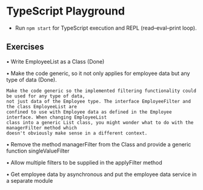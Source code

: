 # TypeScript Playground

* Run `npm start` for TypeScript execution and REPL (read–eval–print loop).

## Exercises
• Write EmployeeList as a Class (Done)

• Make the code generic, so it not only applies for employee data but any type of data (Done).

    Make the code generic so the implemented filtering functionality could be used for any type of data, 
    not just data of the Employee type. The interface EmployeeFilter and the class EmployeeList are 
    confined to use with Employee data as defined in the Employee interface. When changing EmployeeList 
    class into a generic List class, you might wonder what to do with the managerFilter method which 
    doesn't obviously make sense in a different context.

• Remove the method managerFilter from the Class and provide a generic function singleValueFilter

• Allow multiple filters to be supplied in the applyFilter method

• Get employee data by asynchronous and put the employee data service in a separate module